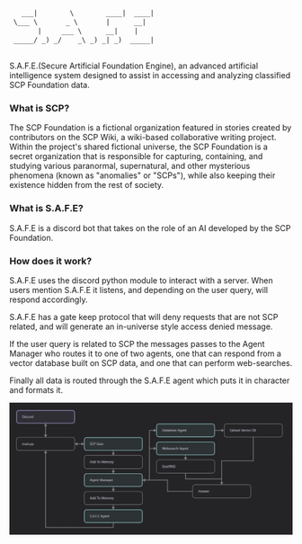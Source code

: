 ```

   ___|        \        ____|  ____| 
 \___ \       _ \       |      __|   
       |     ___ \      __|    |   
 _____/ _) _/    _\ _) _| _)  _____| 
                               

```

S.A.F.E.(Secure Artificial Foundation Engine), an advanced artificial intelligence system designed to assist in accessing and analyzing classified SCP Foundation data.

### What is SCP?

The SCP Foundation is a fictional organization featured in stories created by contributors on the SCP Wiki, a wiki-based collaborative writing project. Within the project's shared fictional universe, the SCP Foundation is a secret organization that is responsible for capturing, containing, and studying various paranormal, supernatural, and other mysterious phenomena (known as "anomalies" or "SCPs"), while also keeping their existence hidden from the rest of society.

### What is S.A.F.E?

S.A.F.E is a discord bot that takes on the role of an AI developed by the SCP Foundation.

### How does it work?

S.A.F.E uses the discord python module to interact with a server. When users mention S.A.F.E it listens, and depending on the user query, will respond accordingly.

S.A.F.E has a gate keep protocol that will deny requests that are not SCP related, and will generate an in-universe style access denied message.

If the user query is related to SCP the messages passes to the Agent Manager who routes it to one of two agents, one that can respond from  a vector database built on SCP data, and one that can perform web-searches.

Finally all data is routed through the S.A.F.E agent which puts it in character and formats it.

![](img/workflow.png)
